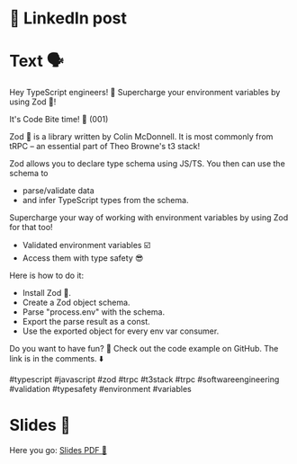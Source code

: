 # 📘 LinkedIn post

# Text 🗣

Hey TypeScript engineers! 👋 Supercharge your environment variables by using Zod 💎!

It's Code Bite time! 🍔 (001)


Zod 💎 is a library written by Colin McDonnell. It is most commonly from tRPC – an essential part of Theo Browne's t3 stack!

Zod allows you to declare type schema using JS/TS. You then can use the schema to
- parse/validate data
- and infer TypeScript types from the schema.

Supercharge your way of working with environment variables by using Zod for that too!
- Validated environment variables ☑️
- Access them with type safety 😎


Here is how to do it:
- Install Zod 💎.
- Create a Zod object schema.
- Parse "process.env" with the schema.
- Export the parse result as a const.
- Use the exported object for every env var consumer.


Do you want to have fun? 🤗 Check out the code example on GitHub. The link is in the comments. ⬇️

#typescript #javascript #zod #trpc #t3stack #trpc #softwareengineering #validation #typesafety #environment #variables

# Slides 📑
Here you go: [Slides PDF 🔗](Slides.pdf)